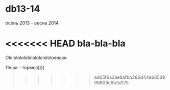 db13-14
=======

осень 2013 - весна 2014

<<<<<<< HEAD
bla-bla-bla
=======



Ololololololololololololoеньки






Леша - тормоз))))
>>>>>>> ad65f6a3ae8afbb286d44eb65d999809c6b3d175

